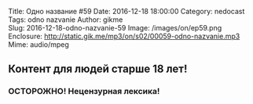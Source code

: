Title: Одно название #59
Date: 2016-12-18 18:00:00
Category: nedocast  
Tags: odno nazvanie
Author: gikme  
Slug: 2016-12-18-odno-nazvanie-59
Image: /images/on/ep59.png
Enclosure: http://static.gik.me/mp3/on/s02/00059-odno-nazvanie.mp3
Mime: audio/mpeg


## Контент для людей старше 18 лет!

### ОСТОРОЖНО! Нецензурная лексика!
